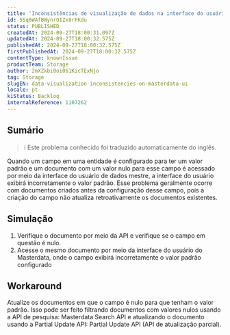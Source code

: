 ```yaml
---
title: 'Inconsistências de visualização de dados na interface do usuário do Masterdata'
id: 5Sq6WAfBWynrOIZx8rFKdu
status: PUBLISHED
createdAt: 2024-09-27T18:00:31.097Z
updatedAt: 2024-09-27T18:00:32.575Z
publishedAt: 2024-09-27T18:00:32.575Z
firstPublishedAt: 2024-09-27T18:00:32.575Z
contentType: knownIssue
productTeam: Storage
author: 2mXZkbi0oi061KicTExNjo
tag: Storage
slugEN: data-visualization-inconsistencies-on-masterdata-ui
locale: pt
kiStatus: Backlog
internalReference: 1107262
---
```


## Sumário

>ℹ️ Este problema conhecido foi traduzido automaticamente do inglês.


Quando um campo em uma entidade é configurado para ter um valor padrão e um documento com um valor nulo para esse campo é acessado por meio da interface do usuário de dados mestre, a interface do usuário exibirá incorretamente o valor padrão. Esse problema geralmente ocorre com documentos criados antes da configuração desse campo, pois a criação do campo não atualiza retroativamente os documentos existentes.

## Simulação



1. Verifique o documento por meio da API e verifique se o campo em questão é nulo.
2. Acesse o mesmo documento por meio da interface do usuário do Masterdata, onde o campo exibirá incorretamente o valor padrão configurado

## Workaround


Atualize os documentos em que o campo é nulo para que tenham o valor padrão. Isso pode ser feito filtrando documentos com valores nulos usando a API de pesquisa: Masterdata Search API e atualizando o documento usando a Partial Update API: Partial Update API (API de atualização parcial).





